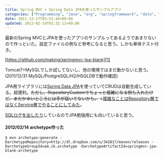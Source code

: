 ```yaml
---
title: Spring MVC + Spring Data JPAを使ったサンプルアプリ
categories: ["Programming", "Java", "org", "springframework", "data", "jpa"]
date: 2011-12-27T03:51:44+09:00
updated: 2012-02-14T03:32:11+09:00
---
```


最新のSpring MVCとJPAを使ったアプリのサンプルってあるようであまりないので作っといた。設定ファイルの例など参考になると思う。しかも単体テスト付き。

[https://github.com/making/springmvc-jpa-blank][1]

Tomcat7+MySQLでしか試してないし、他の環境ではまだ動かないと思う。
<br>
(2011/12/31 MySQL/PostgreSQL/H2/HSQLDBで動作確認)

JPA用ライブラリには[Spring Data JPA][2]を使っていてCRUDは自動生成している。超便利。<s>ただし、RepositoryCustomでちょっと複雑になる例も入れたけど、まだかゆいところには手が届いてないかも。</s>→[複雑なことはRepository層ではなくService層でやることにしてみた][3]。

[SQLログを出したり][4]しているのでJPA勉強用にも向いていると思う。

#### 2012/02/14 archetype作った

    $ mvn archetype:generate -DarchetypeRepository=http://dl.dropbox.com/u/342817/maven/releases -DarchetypeGroupId=am.ik.archetype -DarchetypeArtifactId=springmvc-jpa-blank-archetype




  [1]: https://github.com/making/springmvc-jpa-blank
  [2]: http://www.springsource.org/spring-data/jpa
  [3]: https://github.com/making/springmvc-jpa-blank/commit/1875f6b63197b6f7f62dea97d2e2c4a35928d93d
  [4]: http://blog.ik.am/entry/view/id/115/title/Log4JDBC%E3%81%A7SQL%E3%83%AD%E3%82%B0%E3%82%92%E5%87%BA%E5%8A%9B%E3%81%99%E3%82%8B/

